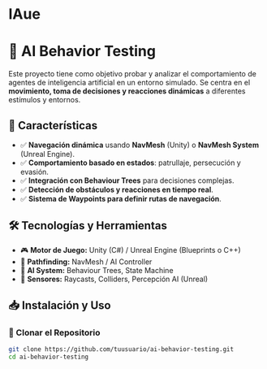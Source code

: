 # IAue

# 🧠 AI Behavior Testing

Este proyecto tiene como objetivo probar y analizar el comportamiento de agentes de inteligencia artificial en un entorno simulado. Se centra en el **movimiento, toma de decisiones y reacciones dinámicas** a diferentes estímulos y entornos.

## 🎯 Características
- ✅ **Navegación dinámica** usando **NavMesh** (Unity) o **NavMesh System** (Unreal Engine).
- ✅ **Comportamiento basado en estados**: patrullaje, persecución y evasión.
- ✅ **Integración con Behaviour Trees** para decisiones complejas.
- ✅ **Detección de obstáculos y reacciones en tiempo real**.
- ✅ **Sistema de Waypoints para definir rutas de navegación**.

## 🛠️ Tecnologías y Herramientas
- 🎮 **Motor de Juego:** Unity (C#) / Unreal Engine (Blueprints o C++)
- 🚀 **Pathfinding:** NavMesh / AI Controller
- 🧠 **AI System:** Behaviour Trees, State Machine
- 📡 **Sensores:** Raycasts, Colliders, Percepción AI (Unreal)

## 📥 Instalación y Uso

### 🔹 Clonar el Repositorio
```bash
git clone https://github.com/tuusuario/ai-behavior-testing.git
cd ai-behavior-testing
